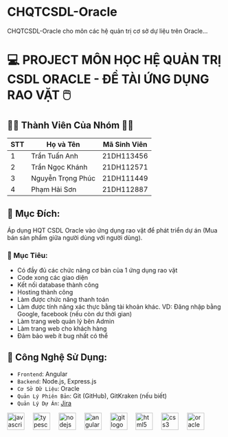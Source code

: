 # CHQTCSDL-Oracle
CHQTCSDL-Oracle cho môn các hệ quản trị cơ sở dự liệu trên Oracle...
# :computer: **PROJECT MÔN HỌC HỆ QUẢN TRỊ CSDL ORACLE - ĐỀ TÀI ỨNG DỤNG RAO VẶT** :computer_mouse:

## :man_technologist: **Thành Viên Của Nhóm** :woman_technologist:
|STT    | Họ và Tên          | Mã Sinh Viên |
|---    |--------------------|--------------|
|1    | Trần Tuấn Anh | 21DH113456   |
|2    | Trần Ngọc Khánh   | 21DH112571   |
|3    | Nguyễn Trọng Phúc | 21DH111449   |
|4    | Phạm Hải Sơn   | 21DH112887   |

## :dart: **Mục Đích:** 
Áp dụng HQT CSDL Oracle vào ứng dụng rao vặt để phát triển dự án (Mua bán sản phẩm giữa người dùng với người dùng).

### :pushpin: Mục Tiêu: 
- Có đầy đủ các chức năng cơ bản của 1 ứng dụng rao vặt
- Code xong các giao diện 
- Kết nối database thành công
- Hosting thành công
- Làm được chức năng thanh toán
- Làm được tính năng xác thực bằng tài khoản khác. VD: Đăng nhập bằng Google, facebook (nếu còn dư thời gian)
- Làm trang web quản lý bên Admin
- Làm trang web cho khách hàng
- Đảm bảo web ít bug nhất có thể

## :toolbox: **Công Nghệ Sử Dụng:**
- `Frontend`: Angular
- `Backend`: Node.js, Express.js
- `Cơ Sở Dữ Liệu`: Oracle
- `Quản Lý Phiên Bản`: Git (GitHub), GitKraken (nếu biết)
- `Quản Lý Dự Án`: [Jira](https://ttazip2003.atlassian.net/jira/software/projects/CHQTCO/boards/4)
<div align="left">
  <img src="https://cdn.jsdelivr.net/gh/devicons/devicon/icons/javascript/javascript-original.svg" height="40" alt="javascript logo"  />
  <img width="12" />
  <img src="https://cdn.jsdelivr.net/gh/devicons/devicon/icons/typescript/typescript-original.svg" height="40" alt="typescript logo"  />
  <img width="12" />
  <img src="https://cdn.jsdelivr.net/gh/devicons/devicon/icons/nodejs/nodejs-original.svg" height="40" alt="nodejs logo"  />
  <img width="12" />
  <img src="https://cdn.jsdelivr.net/gh/devicons/devicon/icons/angularjs/angularjs-original.svg" height="40" alt="angularjs logo"  />
  <img width="12" />
  <img src="https://cdn.jsdelivr.net/gh/devicons/devicon/icons/git/git-original.svg" height="40" alt="git logo"  />
  <img width="12" />
  <img src="https://cdn.jsdelivr.net/gh/devicons/devicon/icons/html5/html5-original.svg" height="40" alt="html5 logo"  />
  <img width="12" />
  <img src="https://cdn.jsdelivr.net/gh/devicons/devicon/icons/css3/css3-original.svg" height="40" alt="css3 logo"  />
  <img width="12" />
  <img src="https://cdn.jsdelivr.net/gh/devicons/devicon/icons/oracle/oracle-original.svg" height="40" alt="oracle logo"  />
  <img width="12" />
</div>
